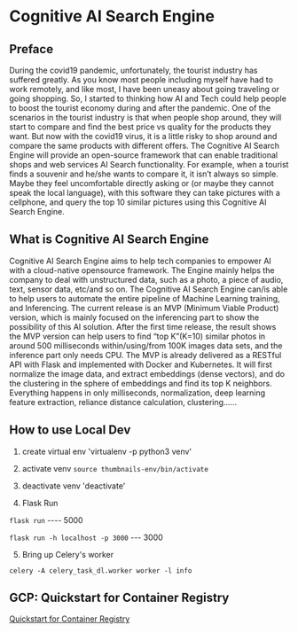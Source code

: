# Cognitive AI Search Engine

## Preface

During the covid19 pandemic, unfortunately, the tourist industry has suffered greatly. As you know most people including myself have had to work remotely, and like most, I have been uneasy about going traveling or going shopping. So, I started to thinking how AI and Tech could help people to boost the tourist economy during and after the pandemic. One of the scenarios in the tourist industry is that when people shop around, they will start to compare and find the best price vs quality for the products they want. But now with the covid19 virus, it is a little risky to shop around and compare the same products with different offers. The Cognitive AI Search Engine will provide an open-source framework that can enable traditional shops and web services AI Search functionality. For example, when a tourist finds a souvenir and he/she wants to compare it, it isn’t always so simple. Maybe they feel uncomfortable directly asking or (or maybe they cannot speak the local language), with this software they can take pictures with a cellphone, and query the top 10 similar pictures using this Cognitive AI Search Engine.

## What is Cognitive AI Search Engine

Cognitive AI Search Engine aims to help tech companies to empower AI with a cloud-native opensource framework. The Engine mainly helps the company to deal with unstructured data, such as a photo, a piece of audio, text, sensor data, etc/and so on. The Cognitive AI Search Engine can/is able to help users to automate the entire pipeline of Machine Learning training, and Inferencing. The current release is an MVP (Minimum Viable Product) version, which is mainly focused on the inferencing part to show the possibility of this AI solution.
After the first time release, the result shows the MVP version can help users to find “top K”(K=10) similar photos in around 500 milliseconds within/using/from 100K images data sets, and the inference part only needs CPU. The MVP is already delivered as a RESTful API with Flask and implemented with Docker and Kubernetes. It will first normalize the image data, and extract embeddings (dense vectors), and do the clustering in the sphere of embeddings and find its top K neighbors. Everything happens in only milliseconds, normalization, deep learning feature extraction, reliance distance calculation, clustering......

## How to use Local Dev

1. create virtual env
'virtualenv -p python3 venv'

2. activate venv
`source thumbnails-env/bin/activate`

3. deactivate venv
'deactivate'

4. Flask Run

`flask run`   ---- 5000

`flask run -h localhost -p 3000` --- 3000

5. Bring up Celery's worker

`celery -A celery_task_dl.worker worker -l info`

## GCP: Quickstart for Container Registry

[Quickstart for Container Registry](https://cloud.google.com/container-registry/docs/pushing-and-pulling)
